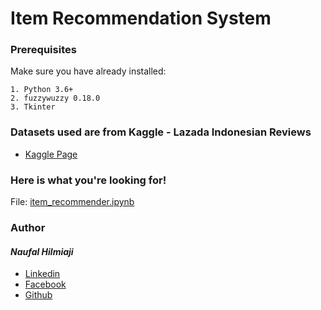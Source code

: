 # Item Recommendation System

### Prerequisites
Make sure you have already installed:

```
1. Python 3.6+
2. fuzzywuzzy 0.18.0
3. Tkinter
```
### Datasets used are from Kaggle - Lazada Indonesian Reviews
* [Kaggle Page](https://www.kaggle.com/grikomsn/lazada-indonesian-reviews)

### Here is what you're looking for!

File: [item_recommender.ipynb](https://github.com/naufalhilmiaji/recsys_item-recommendation/blob/main/item_recommender.ipynb)

### Author
#### _Naufal Hilmiaji_
* [Linkedin](https://www.linkedin.com/in/naufalhilmiaji/)
* [Facebook](https://www.facebook.com/naufal.hilmiaji)
* [Github](https://github.com/naufalhilmiaji)
